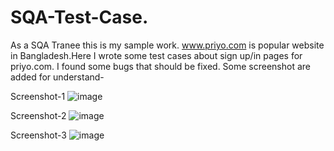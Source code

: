 # SQA-Test-Case.
As a SQA Tranee this is my sample work.
www.priyo.com is popular website in Bangladesh.Here I wrote some test cases about sign up/in pages for priyo.com.
I found some bugs that should be fixed.
Some screenshot are added for understand-

Screenshot-1
![image](https://user-images.githubusercontent.com/91736698/204144694-e670cf20-0acd-482b-ba31-4cfbaec9ac15.png)

Screenshot-2
![image](https://user-images.githubusercontent.com/91736698/204144756-96622937-4c25-48f1-8e26-95d151e6666e.png)

Screenshot-3
![image](https://user-images.githubusercontent.com/91736698/204144862-917552f8-2db3-4750-9b79-ed909ca02539.png)

